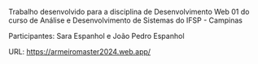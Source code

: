 Trabalho desenvolvido para a disciplina de Desenvolvimento Web 01 do curso de Análise e Desenvolvimento de Sistemas do IFSP - Campinas

Participantes: 
Sara Espanhol e João Pedro Espanhol

URL: https://armeiromaster2024.web.app/

